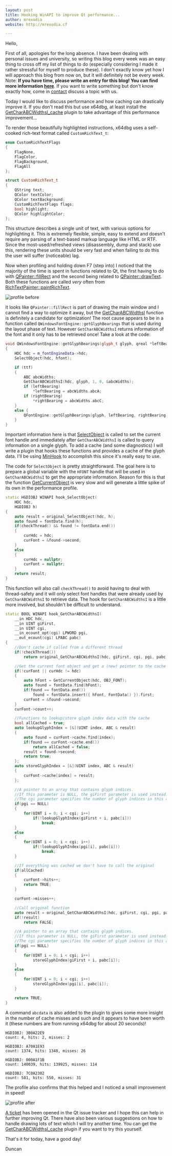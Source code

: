 ```yaml
---
layout: post
title: Hooking WinAPI to improve Qt performance...
author: mrexodia
website: http://mrexodia.cf

---
```


Hello,

First of all, apologies for the long absence. I have been dealing with personal issues and university, so writing this blog every week was an easy thing to cross off my list of things to do (especially considering I made it rather stressful for myself to produce these). I don't exactly know yet how I will approach this blog from now on, but it will definitely not be every week. Note: **If you have time, please write an entry for this blog! You can find more information [here](http://x64dbg.com/blog/2016/07/09/Looking-for-writers.html)**. If you want to write something but don't know exactly how, come in [contact](http://x64dbg.com/#contact) discuss a topic with us.

Today I would like to discuss performance and how caching can drastically improve it. If you don't read this but use x64dbg, at least install the [GetCharABCWidthsI_cache](https://github.com/x64dbg/GetCharABCWidthsI_cache) plugin to take advantage of this performance improvement...

To render those beautifully highlighted instructions, x64dbg uses a self-cooked rich-text format called `CustomRichText_t`:

```c++
enum CustomRichTextFlags
{
    FlagNone,
    FlagColor,
    FlagBackground,
    FlagAll
};

struct CustomRichText_t
{
    QString text;
    QColor textColor;
    QColor textBackground;
    CustomRichTextFlags flags;
    bool highlight;
    QColor highlightColor;
};
```

This structure describes a single unit of text, with various options for highlighting it. This is extremely flexible, simple, easy to extend and doesn't require any parsing of a text-based markup language like HTML or RTF. Since the most-used/refreshed views (disassembly, dump and stack) use this, rendering these units should be very fast and when failing to do this the user will suffer (noticeable) lag.

Now when profiling and holding down F7 (step into) I noticed that the majority of the time is spent in functions related to Qt, the first having to do with [QPainter::fillRect](http://doc.qt.io/qt-4.8/qpainter.html#fillRect) and the second being related to [QPainter::drawText](http://doc.qt.io/qt-4.8/qpainter.html#drawText). Both these functions are called *very* often from [RichTextPainter::paintRichText](https://github.com/x64dbg/x64dbg/blob/development/src/gui/Src/Utils/RichTextPainter.cpp#L6).

![profile before](https://i.imgur.com/SZ2rMJz.png)

It looks like `QPainter::fillRect` is part of drawing the main window and I cannot find a way to optimize it away, but the [GetCharABCWidthsI](https://goo.gl/h5Kxou) function is definitely a candidate for optimization! The root cause appears to be in a function called `QWindowsFontEngine::getGlyphBearings` that is used during the layout phase of text. However `GetCharABCWidthsI` returns information of the font and it only has to be retrieved once! Take a look at the code:

```c++
void QWindowsFontEngine::getGlyphBearings(glyph_t glyph, qreal *leftBearing, qreal *rightBearing)
{
    HDC hdc = m_fontEngineData->hdc;
    SelectObject(hdc, hfont);

    if (ttf)
    {
        ABC abcWidths;
        GetCharABCWidthsI(hdc, glyph, 1, 0, &abcWidths);
        if (leftBearing)
            *leftBearing = abcWidths.abcA;
        if (rightBearing)
            *rightBearing = abcWidths.abcC;
    }
    else {
        QFontEngine::getGlyphBearings(glyph, leftBearing, rightBearing);
    }
}
```

Important information here is that [SelectObject](https://goo.gl/j4k4D9) is called to set the current font handle and immediately after `GetCharABCWidthsI` is called to query information on a single glyph. To add a cache (and some diagnostics) I will write a plugin that hooks these functions and provides a cache of the glyph data. I'll be using [MinHook](https://github.com/TsudaKageyu/minhook) to accomplish this since it's really easy to use.

The code for `SelectObject` is pretty straightforward. The goal here is to prepare a global variable with the `HFONT` handle that will be used in `GetCharABCWidthsI` to get the appropriate information. Reason for this is that the function [GetCurrentObject](https://goo.gl/XDWUC7) is very slow and will generate a little spike of its own in the performance profile.

```c++
static HGDIOBJ WINAPI hook_SelectObject(
    HDC hdc,
    HGDIOBJ h)
{
    auto result = original_SelectObject(hdc, h);
    auto found = fontData.find(h);
    if(checkThread() && found != fontData.end())
    {
        curHdc = hdc;
        curFont = &found->second;
    }
    else
    {
        curHdc = nullptr;
        curFont = nullptr;
    }
    return result;
}
```

This function will also call `checkThread()` to avoid having to deal with thread-safety and it will only select font handles that were already used by `GetCharABCWidthsI` to retrieve data. The hook for `GetCharABCWidthsI` is a little more involved, but shouldn't be difficult to understand.

```c++
static BOOL WINAPI hook_GetCharABCWidthsI(
    __in HDC hdc,
    __in UINT giFirst,
    __in UINT cgi,
    __in_ecount_opt(cgi) LPWORD pgi,
    __out_ecount(cgi) LPABC pabc)
{
    //Don't cache if called from a different thread
    if(!checkThread())
        return original_GetCharABCWidthsI(hdc, giFirst, cgi, pgi, pabc);

    //Get the current font object and get a (new) pointer to the cache
    if(!curFont || curHdc != hdc)
    {
        auto hFont = GetCurrentObject(hdc, OBJ_FONT);
        auto found = fontData.find(hFont);
        if(found == fontData.end())
            found = fontData.insert({ hFont, FontData() }).first;
        curFont = &found->second;
    }
    curFont->count++;

    //Functions to lookup/store glyph index data with the cache
    bool allCached = true;
    auto lookupGlyphIndex = [&](UINT index, ABC & result)
    {
        auto found = curFont->cache.find(index);
        if(found == curFont->cache.end())
            return allCached = false;
        result = found->second;
        return true;
    };
    auto storeGlyphIndex = [&](UINT index, ABC & result)
    {
        curFont->cache[index] = result;
    };

    //A pointer to an array that contains glyph indices.
    //If this parameter is NULL, the giFirst parameter is used instead.
    //The cgi parameter specifies the number of glyph indices in this array.
    if(pgi == NULL)
    {
        for(UINT i = 0; i < cgi; i++)
            if(!lookupGlyphIndex(giFirst + i, pabc[i]))
                break;
    }
    else
    {
        for(UINT i = 0; i < cgi; i++)
            if(!lookupGlyphIndex(pgi[i], pabc[i]))
                break;
    }

    //If everything was cached we don't have to call the original
    if(allCached)
    {
        curFont->hits++;
        return TRUE;
    }

    curFont->misses++;

    //Call original function
    auto result = original_GetCharABCWidthsI(hdc, giFirst, cgi, pgi, pabc);
    if(!result)
        return FALSE;

    //A pointer to an array that contains glyph indices.
    //If this parameter is NULL, the giFirst parameter is used instead.
    //The cgi parameter specifies the number of glyph indices in this array.
    if(pgi == NULL)
    {
        for(UINT i = 0; i < cgi; i++)
            storeGlyphIndex(giFirst + i, pabc[i]);
    }
    else
    {
        for(UINT i = 0; i < cgi; i++)
            storeGlyphIndex(pgi[i], pabc[i]);
    }

    return TRUE;
}
```

A command `abcdata` is also added to the plugin to gives some more insight in the number of cache misses and such and it appears to have been worth it (these numbers are from running x64dbg for about 20 seconds)!

```
HGDIOBJ: 3B0A22E9
count: 4, hits: 2, misses: 2

HGDIOBJ: A70A1E93
count: 1374, hits: 1348, misses: 26

HGDIOBJ: 000A1F1B
count: 140039, hits: 139925, misses: 114

HGDIOBJ: 7C0A2302
count: 581, hits: 550, misses: 31
``` 

The profile also confirms that this helped and I noticed a small improvement in speed!

![profile after](https://i.imgur.com/NfAk0nX.png)

[A ticket](https://bugreports.qt.io/browse/QTBUG-59549) has been opened in the Qt issue tracker and I hope this can help in further improving Qt. There have also been various suggestions on how to handle drawing lots of text which I will try another time. You can get the [GetCharABCWidthsI_cache](https://github.com/x64dbg/GetCharABCWidthsI_cache) plugin if you want to try this yourself.

That's it for today, have a good day!

Duncan


